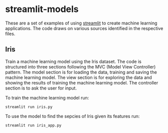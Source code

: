 # streamlit-models

These are a set of examples of using [streamlit](https://streamlit.io) to create machine learning applications. The code draws on various sources identified in the respective files.

## Iris

Train a machine learning model using the Iris dataset. The code is structured into three sections following the MVC (Model View Controller) pattern. The model section is for loading the data, training and saving the machine learning model. The view section is for exploring the data and showing the results of training the machine learning model. The controller section is to ask the user for input. 

To train the machine learning model run:

```
streamlit run iris.py
```

To use the model to find the sepcies of Iris given its features run:

```
streamlit run iris_app.py
```

